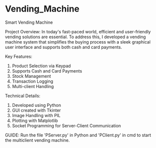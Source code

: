 # Vending_Machine
Smart Vending Machine

Project Overview:
In today's fast-paced world, efficient and user-friendly vending solutions are essential. To address this, I developed a vending machine system that simplifies the buying process with a sleek graphical user interface and supports both cash and card payments.

Key Features:
1. Product Selection via Keypad
2. Supports Cash and Card Payments
3. Stock Management
4. Transaction Logging
5. Multi-client Handling

Technical Details:
1. Developed using Python
2. GUI created with Tkinter
3. Image Handling with PIL
4. Plotting with Matplotlib
5. Socket Programming for Server-Client Communication

GUIDE:
Run the file 'PServer.py' in Python and 'PClient.py' in cmd to start the multiclient vending machine.
